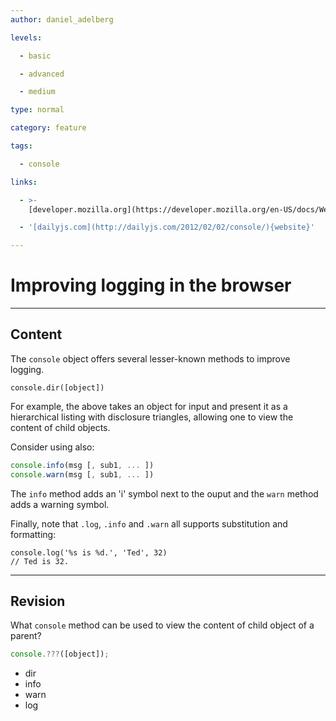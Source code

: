 ```yaml
---
author: daniel_adelberg

levels:

  - basic

  - advanced

  - medium

type: normal

category: feature

tags:

  - console

links:

  - >-
    [developer.mozilla.org](https://developer.mozilla.org/en-US/docs/Web/API/Console){website}

  - '[dailyjs.com](http://dailyjs.com/2012/02/02/console/){website}'

---
```


# Improving logging in the browser

---

## Content

The `console` object offers several lesser-known methods to improve logging.

```
console.dir([object])
```

For example, the above takes an object for input and present it as a hierarchical listing with disclosure triangles, allowing one to view the content of child objects.

Consider using also:

```javascript
console.info(msg [, sub1, ... ])
console.warn(msg [, sub1, ... ])
```

The `info` method adds an 'i' symbol next to the ouput and the `warn` method adds a warning symbol.

Finally, note that `.log`, `.info` and `.warn` all supports substitution and formatting:

```
console.log('%s is %d.', 'Ted', 32)
// Ted is 32.
```

---

## Revision

What `console` method can be used to view the content of child object of a parent?

```javascript
console.???([object]);
```

- dir
- info
- warn
- log
